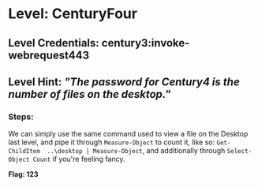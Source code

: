 # Level: CenturyFour
## Level Credentials: century3:invoke-webrequest443
## Level Hint: *"The password for Century4 is the number of files on the desktop."*

### Steps:
We can simply use the same command used to view a file on the Desktop last level, and pipe it through `Measure-Object` to count it, like so: `Get-ChildItem  ..\desktop | Measure-Object`, and additionally through `Select-Object Count` if you're feeling fancy.

**Flag: 123**
